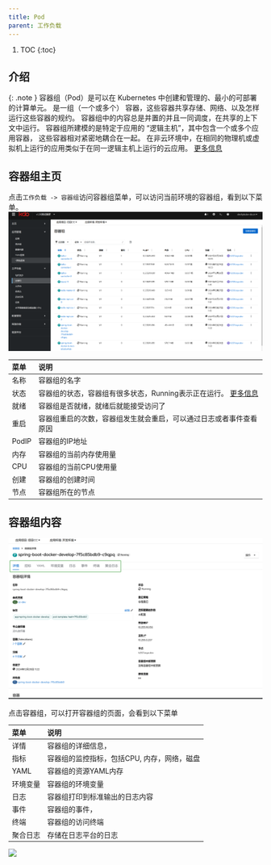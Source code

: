 ```yaml
---
title: Pod
parent: 工作负载
---
```


1. TOC
{:toc}

## 介绍

{: .note }
容器组（Pod）是可以在 Kubernetes 中创建和管理的、最小的可部署的计算单元。
是一组（一个或多个） 容器，这些容器共享存储、网络、以及怎样运行这些容器的规约。
容器组中的内容总是并置的并且一同调度，在共享的上下文中运行。
容器组所建模的是特定于应用的 “逻辑主机”，其中包含一个或多个应用容器， 这些容器相对紧密地耦合在一起。 
在非云环境中，在相同的物理机或虚拟机上运行的应用类似于在同一逻辑主机上运行的云应用。
[更多信息](https://kubernetes.io/zh-cn/docs/concepts/workloads/pods/)



## 容器组主页
点击`工作负载 -> 容器组`访问容器组菜单，可以访问当前环境的容器组，看到以下菜单。
![](pods.png)

| 菜单    | 说明                                                                                                             |
|:------|:---------------------------------------------------------------------------------------------------------------|
| 名称    | 容器组的名字                                                                                                         |
| 状态    | 容器组的状态，容器组有很多状态，Running表示正在运行。 [更多信息](https://kubernetes.io/zh-cn/docs/concepts/workloads/pods/pod-lifecycle/) |
| 就绪    | 容器组是否就绪，就绪后就能接受访问了                                                                                             |
| 重启    | 容器组重启的次数，容器组发生就会重启，可以通过日志或者事件查看原因                                                                              |
| PodIP | 容器组的IP地址                                                                                                       |
| 内存    | 容器组的当前内存使用量                                                                                                    |
| CPU   | 容器组的当前CPU使用量                                                                                                   |
| 创建    | 容器组的创建时间                                                                                                       |
| 节点    | 容器组所在的节点                                                                                                       |


## 容器组内容

![](tables.png)

点击容器组，可以打开容器组的页面，会看到以下菜单

| 菜单   | 说明                       |
|:-----|:-------------------------|
| 详情   | 容器组的详细信息，                |
| 指标   | 容器组的监控指标，包括CPU, 内存，网络，磁盘 |
| YAML | 容器组的资源YAML内存             |
| 环境变量 | 容器组的环境变量                 |
| 日志   | 容器组打印到标准输出的日志内容          |
| 事件   | 容器组的事件，                  |
| 终端   | 容器组的访问终端                 |
| 聚合日志 | 存储在日志平台的日志               |

![](pod.gif)
